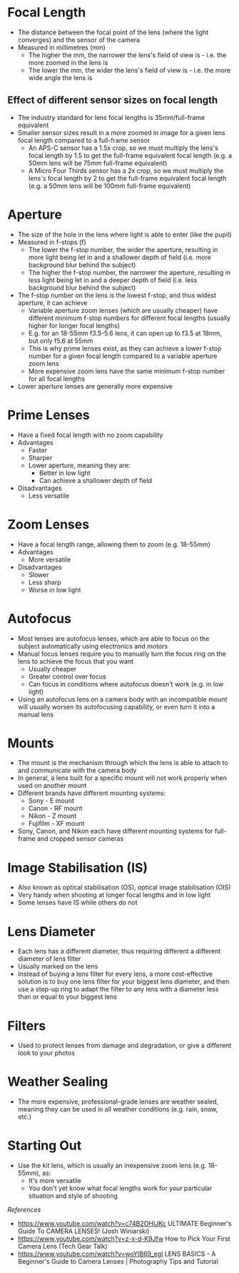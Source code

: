 # Focal Length

- The distance between the focal point of the lens (where the light converges) and the sensor of the camera
- Measured in millimetres (mm)
	- The higher the mm, the narrower the lens's field of view is - i.e. the more zoomed in the lens is
	- The lower the mm, the wider the lens's field of view is - i.e. the more wide angle the lens is

## Effect of different sensor sizes on focal length

- The industry standard for lens focal lengths is 35mm/full-frame equivalent
- Smaller sensor sizes result in a more zoomed in image for a given lens focal length compared to a full-frame sensor
	- An APS-C sensor has a 1.5x crop, so we must multiply the lens's focal length by 1.5 to get the full-frame equivalent focal length (e.g. a 50mm lens will be 75mm full-frame equivalent)
	- A Micro Four Thirds sensor has a 2x crop, so we must multiply the lens's focal length by 2 to get the full-frame equivalent focal length (e.g. a 50mm lens will be 100mm full-frame equivalent)

# Aperture

- The size of the hole in the lens where light is able to enter (like the pupil)
- Measured in f-stops (f)
	- The lower the f-stop number, the wider the aperture, resulting in more light being let in and a shallower depth of field (i.e. more background blur behind the subject)
	- The higher the f-stop number, the narrower the aperture, resulting in less light being let in and a deeper depth of field (i.e. less background blur behind the subject)
- The f-stop number on the lens is the lowest f-stop, and thus widest aperture, it can achieve
	- Variable aperture zoom lenses (which are usually cheaper) have different minimum f-stop numbers for different focal lengths (usually higher for longer focal lengths)
	- E.g. for an 18-55mm f3.5-5.6 lens, it can open up to f3.5 at 18mm, but only f5.6 at 55mm
	- This is why prime lenses exist, as they can achieve a lower f-stop number for a given focal length compared to a variable aperture zoom lens
	- More expensive zoom lens have the same minimum f-stop number for all focal lengths
- Lower aperture lenses are generally more expensive

# Prime Lenses

- Have a fixed focal length with no zoom capability
- Advantages
	- Faster
	- Sharper
	- Lower aperture, meaning they are:
		- Better in low light
		- Can achieve a shallower depth of field
- Disadvantages
	- Less versatile

# Zoom Lenses 

- Have a focal length range, allowing them to zoom (e.g. 18-55mm)
- Advantages
	- More versatile
- Disadvantages
	- Slower
	- Less sharp
	- Worse in low light

# Autofocus

- Most lenses are autofocus lenses, which are able to focus on the subject automatically using electronics and motors
- Manual focus lenses require you to manually turn the focus ring on the lens to achieve the focus that you want
	- Usually cheaper
	- Greater control over focus
	- Can focus in conditions where autofocus doesn't work (e.g. in low light)
- Using an autofocus lens on a camera body with an incompatible mount will usually worsen its autofocusing capability, or even turn it into a manual lens

# Mounts

- The mount is the mechanism through which the lens is able to attach to and communicate with the camera body
- In general, a lens built for a specific mount will not work properly when used on another mount
- Different brands have different mounting systems:
	- Sony - E mount
	- Canon - RF mount
	- Nikon - Z mount
	- Fujifilm - XF mount
- Sony, Canon, and Nikon each have different mounting systems for full-frame and cropped sensor cameras

# Image Stabilisation (IS)

- Also known as optical stabilisation (OS), optical image stabilisation (OIS)
- Very handy when shooting at longer focal lengths and in low light
- Some lenses have IS while others do not

# Lens Diameter

- Each lens has a different diameter, thus requiring different a different diameter of lens filter
- Usually marked on the lens
- Instead of buying a lens filter for every lens, a more cost-effective solution is to buy one lens filter for your biggest lens diameter, and then use a step-up ring to adapt the filter to any lens with a diameter less than or equal to your biggest lens

# Filters

- Used to protect lenses from damage and degradation, or give a different look to your photos

# Weather Sealing

- The more expensive, professional-grade lenses are weather sealed, meaning they can be used in all weather conditions (e.g. rain, snow, etc.)

# Starting Out

- Use the kit lens, which is usually an inexpensive zoom lens (e.g. 18-55mm), as:
	- It's more versatile
	- You don't yet know what focal lengths work for your particular situation and style of shooting 


*References*
- https://www.youtube.com/watch?v=c74B2OHIJKc ULTIMATE Beginner's Guide To CAMERA LENSES! (Josh Winiarski)
- https://www.youtube.com/watch?v=z-x-d-K9Jfw How to Pick Your First Camera Lens (Tech Gear Talk)
- https://www.youtube.com/watch?v=woYIB69_egI LENS BASICS - A Beginner's Guide to Camera Lenses | Photography Tips and Tutorial
